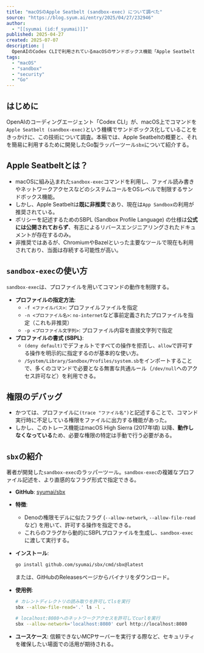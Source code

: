 ```yaml
---
title: "macOSのApple Seatbelt (sandbox-exec) について調べた"
source: "https://blog.syum.ai/entry/2025/04/27/232946"
author:
  - "[[syumai (id:f_syumai)]]"
published: 2025-04-27
created: 2025-07-07
description: |
  OpenAIのCodex CLIで利用されているmacOSのサンドボックス機能「Apple Seatbelt (`sandbox-exec`)」についての調査記事。この機能は既に非推奨であるものの、その仕組みや使い方、権限デバッグの難しさについて解説。また、`sandbox-exec`をより簡単に扱うために著者がGoで開発したラッパーツール「sbx」についても紹介している。
tags:
  - "macOS"
  - "sandbox"
  - "security"
  - "Go"
---
```


## はじめに

OpenAIのコーディングエージェント「Codex CLI」が、macOS上でコマンドを`Apple Seatbelt (sandbox-exec)`という機構でサンドボックス化していることをきっかけに、この技術について調査。本稿では、Apple Seatbeltの概要と、それを簡易に利用するために開発したGo製ラッパーツール`sbx`について紹介する。

## Apple Seatbeltとは？

- macOSに組み込まれた`sandbox-exec`コマンドを利用し、ファイル読み書きやネットワークアクセスなどのシステムコールをOSレベルで制限するサンドボックス機能。
- しかし、Apple Seatbeltは**既に非推奨**であり、現在は`App Sandbox`の利用が推奨されている。
- ポリシーを記述するためのSBPL (Sandbox Profile Language) の仕様は**公式には公開されておらず**、有志によるリバースエンジニアリングされたドキュメントが存在するのみ。
- 非推奨ではあるが、ChromiumやBazelといった主要なツールで現在も利用されており、当面は存続する可能性が高い。

## `sandbox-exec`の使い方

`sandbox-exec`は、プロファイルを用いてコマンドの動作を制限する。

- **プロファイルの指定方法**:
  - `-f <ファイルパス>`: プロファイルファイルを指定
  - `-n <プロファイル名>`: `no-internet`など事前定義されたプロファイルを指定（これも非推奨）
  - `-p <プロファイル文字列>`: プロファイル内容を直接文字列で指定
- **プロファイルの書式 (SBPL)**:
  - `(deny default)`でデフォルトですべての操作を拒否し、`allow`で許可する操作を明示的に指定するのが基本的な使い方。
  - `/System/Library/Sandbox/Profiles/system.sb`をインポートすることで、多くのコマンドで必要となる無害な共通ルール（`/dev/null`へのアクセス許可など）を利用できる。

## 権限のデバッグ

- かつては、プロファイルに`(trace "ファイル名")`と記述することで、コマンド実行時に不足している権限をファイルに出力する機能があった。
- しかし、このトレース機能はmacOS High Sierra (2017年頃) 以降、**動作しなくなっている**ため、必要な権限の特定は手動で行う必要がある。

## `sbx`の紹介

著者が開発した`sandbox-exec`のラッパーツール。`sandbox-exec`の複雑なプロファイル記述を、より直感的なフラグ形式で指定できる。

- **GitHub**: [syumai/sbx](https://github.com/syumai/sbx)
- **特徴**:
  - Denoの権限モデルに似たフラグ (`--allow-network`, `--allow-file-read`など) を用いて、許可する操作を指定できる。
  - これらのフラグから動的にSBPLプロファイルを生成し、`sandbox-exec`に渡して実行する。
- **インストール**:

    ```bash
    go install github.com/syumai/sbx/cmd/sbx@latest
    ```

    または、GitHubのReleasesページからバイナリをダウンロード。
- **使用例**:

    ```bash
    # カレントディレクトリの読み取りを許可してlsを実行
    sbx --allow-file-read='.' ls -l .

    # localhost:8080へのネットワークアクセスを許可してcurlを実行
    sbx --allow-network='localhost:8080' curl http://localhost:8080
    ```

- **ユースケース**:
    信頼できないMCPサーバーを実行する際など、セキュリティを確保したい場面での活用が期待される。
